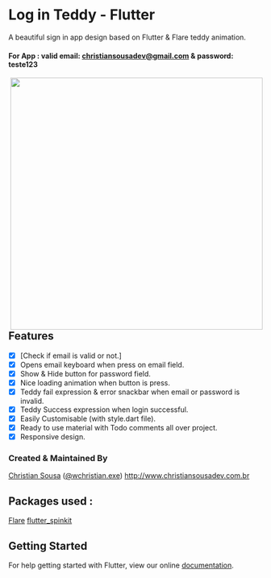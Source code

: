 # Log in Teddy - Flutter

A beautiful sign in app design based on Flutter & Flare teddy animation.

 #### For App : valid email: christiansousadev@gmail.com & password: teste123

<img align = "right" src="" height="500">

## Features
  * [x] [Check if email is valid or not.]
  * [x] Opens email keyboard when press on email field.
  * [x] Show & Hide button for password field.
  * [x] Nice loading animation when button is press.
  * [x] Teddy fail expression & error snackbar when email or password is invalid.
  * [x] Teddy Success expression when login successful.
  * [x] Easily Customisable (with style.dart file).
  * [x] Ready to use material with Todo comments all over project.
  * [x] Responsive design. 

### Created & Maintained By

[Christian Sousa](https://github.com/christiansousadev) ([@wchristian.exe](https://www.instagram.com/wchristian.exe))
http://www.christiansousadev.com.br


## Packages used :
[Flare](https://pub.dev/packages/flare_flutter) [flutter_spinkit](https://pub.dev/packages/flutter_spinkit)

## Getting Started

For help getting started with Flutter, view our online
[documentation](http://flutter.io/).
